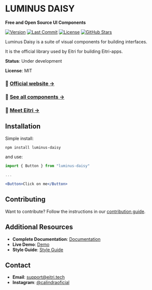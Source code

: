 
# LUMINUS DAISY

**Free and Open Source UI Components**

[![Version](https://badgen.net/github/tag/eitri-tech/luminus-daisy?label=Version&color=1AD1A5)](https://github.com/eitri-tech/luminus-daisy)
[![Last Commit](https://badgen.net/github/last-commit/eitri-tech/luminus-daisy?label=Last%20commit&color=1AD1A5)](https://github.com/eitri-tech/luminus-daisy)
[![License](https://badgen.net/github/license/eitri-tech/luminus-daisy?label=License&color=1AD1A5)](https://github.com/eitri-tech/luminus-daisy/blob/master/LICENSE)
[![GitHub Stars](https://badgen.net/github/stars/eitri-tech/luminus-daisy?label=GitHub%20stars&color=1AD1A5)](https://github.com/eitri-tech/luminus-daisy)

Luminus Daisy is a suite of visual components for building interfaces.

It is the official library used by Eitri for building Eitri-apps.

**Status**: Under development

**License**: MIT

### 📌 [Official website →](https://eitri.tech/)

### 📌 [See all components →](https://eitri.tech/components/)

### 📌 [Meet Eitri →](https://docs.eitri.tech/en/)

## Installation

Simple install:

```sh
npm install luminus-daisy
```

and use:

```jsx
import { Button } from "luminus-daisy"

...

<Button>Click on me</Button>
```

## Contributing

Want to contribute? Follow the instructions in our [contribution guide](https://github.com/eitri-tech/luminus-daisy/blob/main/CONTRIBUTING.md).

## Additional Resources

- **Complete Documentation**: [Documentation](https://docs.eitri.tech/en/)
- **Live Demo**: [Demo](https://eitri.tech/demo)
- **Style Guide**: [Style Guide](https://eitri.tech/style-guide)

## Contact

- **Email**: support@eitri.tech
- **Instagram**: [@calindraoficial](https://instagram.com/calindraoficial)



